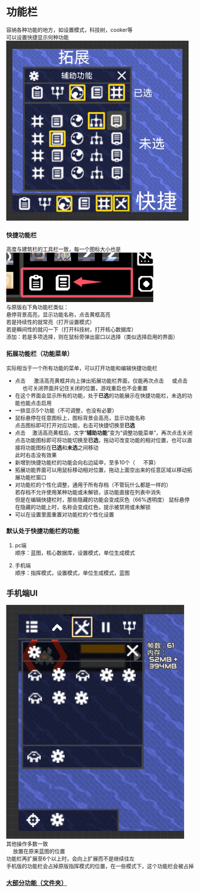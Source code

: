 # 功能栏
容纳各种功能的地方，如设置模式，科技树，cooker等  
可以设置快捷显示何种功能  
![alt text](图/功能栏.png)
### 快捷功能栏
高度与建筑栏的工具栏一致，每一个图标大小也是
![alt text](图/功能-示意1.png)  
与原版右下角功能栏类似：  
悬停背景高亮，显示功能名称，点击黄框高亮  
若是持续性的就常亮（打开设置模式）  
若是瞬间性的就闪一下（打开科技树，打开核心数据库）  
添加：若是多项选择，则在鼠标旁弹出窗口以选择（类似选择启用的界面）
### 拓展功能栏（功能菜单）

实际相当于一个所有功能的菜单，可以打开功能和编辑快捷功能栏
- 点击  ![alt text](图/tools.png) 激活高亮黄框并向上弹出拓展功能栏界面，仅能再次点击 ![alt text](图/tools.png) 或点击 ![alt text](图/cancel.png) 也可关闭界面并记住关闭的位置，游戏重启也不会重置
- 在这个界面会显示所有的功能，处于**已选**的功能展示在快捷功能栏，未选的功能也能点击启用
- 一排显示5个功能（不可调整，也没有必要）
- 鼠标悬停在任意图标上，图标背景会高亮，显示功能名称  
点击图标即可打开对应功能，右击可快捷切换至**已选**  
- 点击 ![alt text](图/settings.png) 激活高亮黄框后，文字“**辅助功能**”变为“调整功能菜单”，再次点击关闭  
点击功能图标即可将功能切换至**已选**，拖动可改变功能的相对位置，也可以直接将功能图标在**已选**和**未选**之间移动  
此时右击没有效果   
- 新增到快捷功能栏的功能会向右边延申，至多10个（ ![alt text](图/tools.png) 不算）
- 拓展功能界面可以用鼠标移动相对位置，拖动上面空出来的任意区域以移动拓展功能栏窗口
- 对功能栏的个性化调整，通用于所有存档（不管玩什么都是一样的）  
若存档不允许使用某种功能或未解锁，该功能直接在列表中消失  
但是在编辑快捷栏时，那些隐藏的功能会变成灰色（66%透明度） 
鼠标悬停在隐藏的功能上时，名称会变成红色，提示被禁用或未解锁
- 可以在设置里面重置对功能栏的个性化设置

### 默认处于快捷功能栏的功能
1. pc端  
顺序：蓝图，核心数据库，设置模式，单位生成模式  

2. 手机端  
顺序：指挥模式，设置模式，单位生成模式，蓝图

## 手机端UI
![alt text](图/功能-手机.png)  
其他操作多数一致  
![alt text](图/tools.png) 放置在原来蓝图的位置  
功能栏再扩展至6个以上时，会向上扩展而不是继续往左  
手机版的功能栏会占掉原版指挥模式的位置，在一些模式下，这个功能栏会被占掉
### [大部分功能（文件夹）](../../辅助功能)